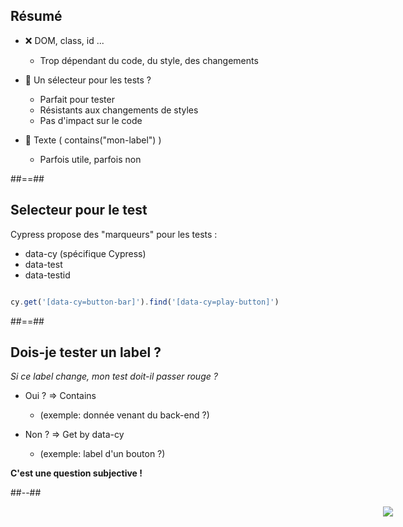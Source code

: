 ## Résumé

* ❌ DOM, class, id ...
  * Trop dépendant du code, du style, des changements

* 🤔 Un sélecteur pour les tests ? 
  * Parfait pour tester
  * Résistants aux changements de styles
  * Pas d'impact sur le code

* 🤔 Texte ( contains("mon-label") ) 
  * Parfois utile, parfois non 

##==##

## Selecteur pour le test

Cypress propose des "marqueurs" pour les tests :

 * data-cy (spécifique Cypress)
 * data-test
 * data-testid


```js

cy.get('[data-cy=button-bar]').find('[data-cy=play-button]')


```


##==##
<!-- .slide: class="two-column-layout" -->

## Dois-je tester un label ? 

_Si ce label change, mon test doit-il passer rouge ?_

 * Oui ? => Contains
    * (exemple: donnée venant du back-end ?)

 * Non ? => Get by data-cy
    * (exemple: label d'un bouton ?)
</p>

__C'est une question subjective !__

##--##

<img src="./assets/images/spotify-library.svg" style='position:absolute; right: 120px'/>
